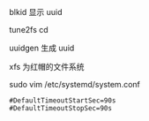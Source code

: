 blkid 显示 uuid

tune2fs cd 

uuidgen 生成 uuid

xfs 为红帽的文件系统

sudo vim /etc/systemd/system.conf

```
#DefaultTimeoutStartSec=90s
#DefaultTimeoutStopSec=90s
```